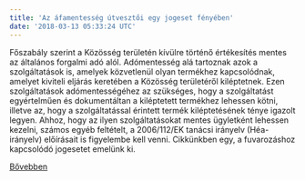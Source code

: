 ```yaml
---
title: 'Az áfamentesség útvesztői egy jogeset fényében'
date: '2018-03-13 05:33:24 UTC'
---
```


Főszabály szerint a Közösség területén kívülre történő értékesítés mentes az általános forgalmi adó alól. Adómentesség alá tartoznak azok a szolgáltatások is, amelyek közvetlenül olyan termékhez kapcsolódnak, amelyet kiviteli eljárás keretében a Közösség területéről kiléptetnek. Ezen szolgáltatások adómentességéhez az szükséges, hogy a szolgáltatást egyértelműen és dokumentáltan a kiléptetett termékhez lehessen kötni, illetve az, hogy a szolgáltatással érintett termék kiléptetésének ténye igazolt legyen. Ahhoz, hogy az ilyen szolgáltatásokat mentes ügyletként lehessen kezelni, számos egyéb feltételt, a 2006/112/EK tanácsi irányelv (Héa-irányelv) előírásait is figyelembe kell venni. Cikkünkben egy, a fuvarozáshoz kapcsolódó jogesetet emelünk ki.


[Bővebben](http://ift.tt/2FAWqWQ)
